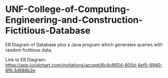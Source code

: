 # UNF-College-of-Computing-Engineering-and-Construction-Fictitious-Database
ER Diagram of Database plus a Java program which generates queries with random fictitious data.

Link to ER Diagram: https://app.lucidchart.com/invitations/accept/8c4c6654-805d-4ef5-8940-8ffc3d986b2e

